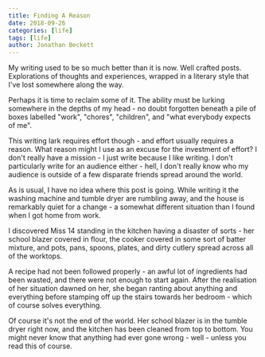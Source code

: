 ```yaml
---
title: Finding A Reason
date: 2018-09-26
categories: [life]
tags: [life]
author: Jonathan Beckett
---
```


My writing used to be so much better than it is now. Well crafted posts. Explorations of thoughts and experiences, wrapped in a literary style that I've lost somewhere along the way.

Perhaps it is time to reclaim some of it. The ability must be lurking somewhere in the depths of my head - no doubt forgotten beneath a pile of boxes labelled "work", "chores", "children", and "what everybody expects of me".

This writing lark requires effort though - and effort usually requires a reason. What reason might I use as an excuse for the investment of effort? I don't really have a mission - I just write because I like writing. I don't particularly write for an audience either - hell, I don't really know who my audience is outside of a few disparate friends spread around the world.

As is usual, I have no idea where this post is going. While writing it the washing machine and tumble dryer are rumbling away, and the house is remarkably quiet for a change - a somewhat different situation than I found when I got home from work.

I discovered Miss 14 standing in the kitchen having a disaster of sorts - her school blazer covered in flour, the cooker covered in some sort of batter mixture, and pots, pans, spoons, plates, and dirty cutlery spread across all of the worktops.

A recipe had not been followed properly - an awful lot of ingredients had been wasted, and there were not enough to start again. After the realisation of her situation dawned on her, she began ranting about anything and everything before stamping off up the stairs towards her bedroom - which of course solves everything.

Of course it's not the end of the world. Her school blazer is in the tumble dryer right now, and the kitchen has been cleaned from top to bottom. You might never know that anything had ever gone wrong - well - unless you read this of course.